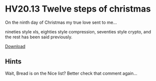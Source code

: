 # HV20.13 Twelve steps of christmas

On the ninth day of Christmas my true love sent to me...

nineties style xls,
eighties style compression,
seventies style crypto,
and the rest has been said previously.

[Download](./5862be5b-7fa7-4ef4-b792-fa63b1e385b7.xls)

## Hints

Wait, Bread is on the Nice list? Better check that comment again...

